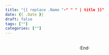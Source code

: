 ```yaml
---
title: "{{ replace .Name "-" " " | title }}"
date: {{ .Date }}
draft: false
tags: [""]
categories: [""]
---
```

<!-- 
<img alt="" src="https://mogeko.github.io/blog-images/{{ replace .Name "-" " " | title }}/" >
<span class="spoiler" ></span>
&emsp;&emsp;
 -->









<br>

<center>  ·End·  </center>